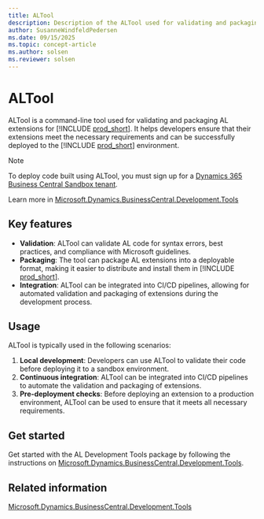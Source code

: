 ```yaml
---
title: ALTool
description: Description of the ALTool used for validating and packaging extensions.
author: SusanneWindfeldPedersen
ms.date: 09/15/2025
ms.topic: concept-article
ms.author: solsen
ms.reviewer: solsen
---
```


# ALTool

ALTool is a command-line tool used for validating and packaging AL extensions for [!INCLUDE [prod_short](includes/prod_short.md)]. It helps developers ensure that their extensions meet the necessary requirements and can be successfully deployed to the [!INCLUDE [prod_short](includes/prod_short.md)] environment. 

> [!NOTE]  
> To deploy code built using ALTool, you must sign up for a [Dynamics 365 Business Central Sandbox tenant](https://aka.ms/getsandboxforbusinesscentral).

Learn more in [Microsoft.Dynamics.BusinessCentral.Development.Tools](https://www.nuget.org/packages/Microsoft.Dynamics.BusinessCentral.Development.Tools)

## Key features

- **Validation**: ALTool can validate AL code for syntax errors, best practices, and compliance with Microsoft guidelines.
- **Packaging**: The tool can package AL extensions into a deployable format, making it easier to distribute and install them in [!INCLUDE [prod_short](includes/prod_short.md)].
- **Integration**: ALTool can be integrated into CI/CD pipelines, allowing for automated validation and packaging of extensions during the development process.

## Usage

ALTool is typically used in the following scenarios:

1. **Local development**: Developers can use ALTool to validate their code before deploying it to a sandbox environment.
2. **Continuous integration**: ALTool can be integrated into CI/CD pipelines to automate the validation and packaging of extensions.
3. **Pre-deployment checks**: Before deploying an extension to a production environment, ALTool can be used to ensure that it meets all necessary requirements.

## Get started

Get started with the AL Development Tools package by following the instructions on [Microsoft.Dynamics.BusinessCentral.Development.Tools](https://www.nuget.org/packages/Microsoft.Dynamics.BusinessCentral.Development.Tools).



## Related information

[Microsoft.Dynamics.BusinessCentral.Development.Tools](https://www.nuget.org/packages/Microsoft.Dynamics.BusinessCentral.Development.Tools)